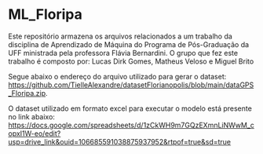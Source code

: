 # ML_Floripa
Este repositório armazena os arquivos relacionados a um trabalho da disciplina de Aprendizado de Máquina do Programa de Pós-Graduação da UFF ministrada pela professora Flávia Bernardini. O grupo que fez este trabalho é composto por: Lucas Dirk Gomes, Matheus Veloso e Miguel Brito

Segue abaixo o endereço do arquivo utilizado para gerar o dataset:
https://github.com/TielleAlexandre/datasetFlorianopolis/blob/main/dataGPS_Floripa.zip.

O dataset utilizado em formato excel para executar o modelo está presente no link abaixo:
https://docs.google.com/spreadsheets/d/1zCkWH9m7GQzEXmnLiNWwM_copxI1W-eo/edit?usp=drive_link&ouid=106685591038875937952&rtpof=true&sd=true
